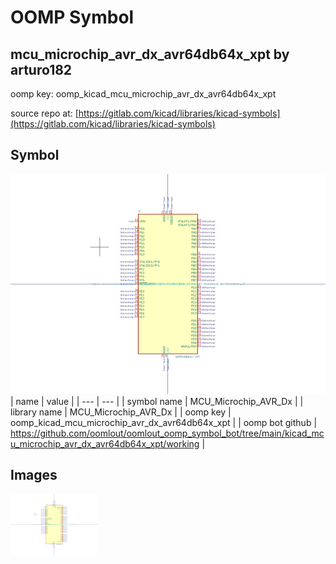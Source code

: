 # OOMP Symbol  
## mcu_microchip_avr_dx_avr64db64x_xpt  by arturo182  
  
oomp key: oomp_kicad_mcu_microchip_avr_dx_avr64db64x_xpt  
  
source repo at: [https://gitlab.com/kicad/libraries/kicad-symbols](https://gitlab.com/kicad/libraries/kicad-symbols)  
## Symbol  
  
[![working.png](working_600.png)](working.png)  
| name | value | 
| --- | --- | 
| symbol name | MCU_Microchip_AVR_Dx | 
| library name | MCU_Microchip_AVR_Dx | 
| oomp key | oomp_kicad_mcu_microchip_avr_dx_avr64db64x_xpt | 
| oomp bot github | https://github.com/oomlout/oomlout_oomp_symbol_bot/tree/main/kicad_mcu_microchip_avr_dx_avr64db64x_xpt/working | 
## Images  
  
[![working.png](working_140.png)](working.png)  
